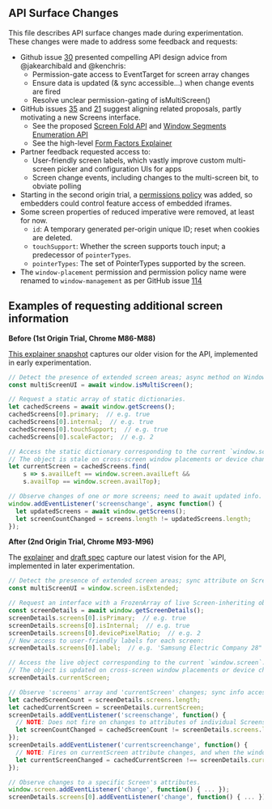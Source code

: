 ## API Surface Changes

This file describes API surface changes made during experimentation. These
changes were made to address some feedback and requests:
- Github issue [30](https://github.com/w3c/window-management/issues/30)
presented compelling API design advice from @jakearchibald and @kenchris:
  - Permission-gate access to EventTarget for screen array changes
  - Ensure data is updated (& sync accessible...) when change events are fired
  - Resolve unclear permission-gating of isMultiScreen()
- GitHub issues [35](https://github.com/w3c/window-management/issues/35)
and [21](https://github.com/w3c/window-management/issues/21) suggest
aligning related proposals, partly motivating a new Screens interface.
  - See the proposed [Screen Fold API](https://w3c.github.io/screen-fold/) and
  [Window Segments Enumeration API](https://github.com/webscreens/window-segments)
  - See the high-level [Form Factors Explainer](https://webscreens.github.io/form-factors/)
- Partner feedback requested access to:
  - User-friendly screen labels, which vastly improve custom multi-screen picker and configuration UIs for apps
  - Screen change events, including changes to the multi-screen bit, to obviate polling
- Starting in the second origin trial, a [permissions policy](https://w3c.github.io/webappsec-permissions-policy/) was added, so embedders could control feature access of embedded iframes.
- Some screen properties of reduced imperative were removed, at least for now.
  - `id`: A temporary generated per-origin unique ID; reset when cookies are deleted.
  - `touchSupport`: Whether the screen supports touch input; a predecessor of `pointerTypes`.
  - `pointerTypes`: The set of PointerTypes supported by the screen.
- The `window-placement` permission and permission policy name were renamed to `window-management` as per GitHub issue [114](https://github.com/w3c/window-management/issues/114)

## Examples of requesting additional screen information

**Before (1st Origin Trial, Chrome M86-M88)**

[This explainer snapshot](https://github.com/w3c/window-management/blob/a1e6c7cbf6e60ca04483ef817c5ea0ff069beecd/EXPLAINER.md)
captures our older vision for the API, implemented in early experimentation.

```javascript
// Detect the presence of extended screen areas; async method on Window.
const multiScreenUI = await window.isMultiScreen();

// Request a static array of static dictionaries.
let cachedScreens = await window.getScreens();
cachedScreens[0].primary;  // e.g. true
cachedScreens[0].internal;  // e.g. true
cachedScreens[0].touchSupport;  // e.g. true
cachedScreens[0].scaleFactor;  // e.g. 2

// Access the static dictionary corresponding to the current `window.screen`.
// The object is stale on cross-screen window placements or device changes.
let currentScreen = cachedScreens.find(
    s => s.availLeft == window.screen.availLeft &&
    s.availTop == window.screen.availTop);

// Observe changes of one or more screens; need to await updated info.
window.addEventListener('screenschange', async function() {
  let updatedScreens = await window.getScreens();
  let screenCountChanged = screens.length != updatedScreens.length;
});
```

**After (2nd Origin Trial, Chrome M93-M96)**

The [explainer](https://github.com/w3c/window-management/blob/main/EXPLAINER.md)
and [draft spec](https://w3c.github.io/window-management/) capture our
latest vision for the API, implemented in later experimentation.

```javascript
// Detect the presence of extended screen areas; sync attribute on Screen.
const multiScreenUI = window.screen.isExtended;

// Request an interface with a FrozenArray of live Screen-inheriting objects.
const screenDetails = await window.getScreenDetails();
screenDetails.screens[0].isPrimary;  // e.g. true
screenDetails.screens[0].isInternal;  // e.g. true
screenDetails.screens[0].devicePixelRatio;  // e.g. 2
// New access to user-friendly labels for each screen:
screenDetails.screens[0].label;  // e.g. 'Samsung Electric Company 28"'

// Access the live object corresponding to the current `window.screen`.
// The object is updated on cross-screen window placements or device changes.
screenDetails.currentScreen;

// Observe 'screens' array and 'currentScreen' changes; sync info access.
let cachedScreenCount = screenDetails.screens.length;
let cachedCurrentScreen = screenDetails.currentScreen;
screenDetails.addEventListener('screenschange', function() {
  // NOTE: Does not fire on changes to attributes of individual Screens.
  let screenCountChanged = cachedScreenCount != screenDetails.screens.length;
});
screenDetails.addEventListener('currentscreenchange', function() {
  // NOTE: Fires on currentScreen attribute changes, and when the window moves to another screen.
  let currentScreenChanged = cachedCurrentScreen !== screenDetails.currentScreen;
});

// Observe changes to a specific Screen's attributes.
window.screen.addEventListener('change', function() { ... });
screenDetails.screens[0].addEventListener('change', function() { ... });
```

